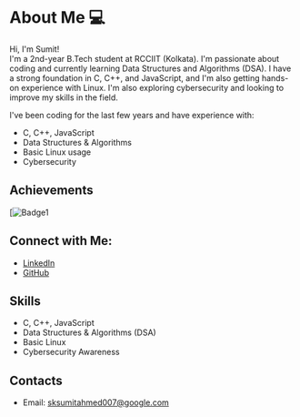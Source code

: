# About Me 💻

Hi, I'm Sumit!  
I'm a 2nd-year B.Tech student at RCCIIT (Kolkata). I'm passionate about coding and currently learning Data Structures and Algorithms (DSA). I have a strong foundation in C, C++, and JavaScript, and I'm also getting hands-on experience with Linux. I'm also exploring cybersecurity and looking to improve my skills in the field.

I've been coding for the last few years and have experience with:
- C, C++, JavaScript
- Data Structures & Algorithms
- Basic Linux usage
- Cybersecurity

## Achievements
[![Badge1](https://img.shields.io/badge](https://www.hackerrank.com/profile/sksumitahmed007))

## Connect with Me:
- [LinkedIn](linkedin.com/in/sk-sumit-ahmed-67a30227b/)
- [GitHub]([https://github.com/yourusername](https://github.com/sumitahmed))

## Skills
- C, C++, JavaScript
- Data Structures & Algorithms (DSA)
- Basic Linux
- Cybersecurity Awareness

## Contacts
- Email: sksumitahmed007@google.com
